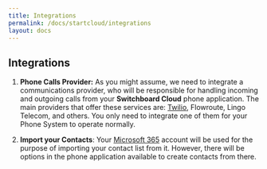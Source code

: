 ```yaml
---
title: Integrations
permalink: /docs/startcloud/integrations
layout: docs
---
```



## Integrations


1. **Phone Calls Provider:** As you might assume, we need to integrate a communications provider, who will be responsible for handling incoming and outgoing calls from your **Switchboard Cloud** phone application. The main providers that offer these services are: [Twilio](./../../docs/startcloud/twilio), Flowroute, Lingo Telecom, and others. You only need to integrate one of them for your Phone System to operate normally.


2. **Import your Contacts**: Your [Microsoft 365](./../../docs/startcloud/microsoft) account will be used for the purpose of importing your contact list from it. However, there will be options in the phone application available to create contacts from there.
